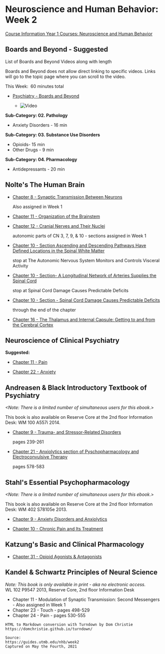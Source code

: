 # Neuroscience and Human Behavior: Week 2

[Course Information Year 1 Courses: Neuroscience and Human Behavior](/usmle/nhb/course-information.html)

## Boards and Beyond - Suggested

List of Boards and Beyond Videos along with length

Boards and Beyond does not allow direct linking to specific videos. Links will go to the topic page where you can scroll to the video.

This Week:  60 minutes total

*   [Psychiatry - Boards and Beyond](https://boardsbeyond.com/category/step-1/psychiatry1)
    
    *   ![Video](//libapps.s3.amazonaws.com/sites/998/icons/11712/PlayButton.png "Video  ")
    

**Sub-Category: 02. Pathology**

*   Anxiety Disorders - 16 min

**Sub-Category: 03. Substance Use Disorders**

*   Opioids- 15 min
*   Other Drugs - 9 min

**Sub-Category: 04. Pharmacology**

*   Antidepressants - 20 min

## Nolte's The Human Brain

*   [Chapter 8 - Synaptic Transmission Between Neurons](http://libux.utmb.edu/login?url=https://www.clinicalkey.com/#!/content/book/3-s2.0-B9780323653985000084)
    
    Also assigned in Week 1
    
*   [Chapter 11 - Organization of the Brainstem](http://libux.utmb.edu/login?url=https://www.clinicalkey.com/#!/content/book/3-s2.0-B9780323653985000114)
    
*   [Chapter 12 - Cranial Nerves and Their Nuclei](http://libux.utmb.edu/login?url=https://www.clinicalkey.com/#!/content/book/3-s2.0-B9780323653985000126)
    
    autonomic parts of CN 3, 7, 9, & 10 - sections assigned in Week 1
    
*   [Chapter 10 - Section Ascending and Descending Pathways Have Defined Locations in the Spinal White Matter](http://libux.utmb.edu/login?url=https://www.clinicalkey.com/#!/content/book/3-s2.0-B9780323653985000102?scrollTo=%23hl0001374)
    
    stop at The Autonomic Nervous System Monitors and Controls Visceral Activity
    
*   [Chapter 10 - Section- A Longitudinal Network of Arteries Supplies the Spinal Cord](http://libux.utmb.edu/login?url=https://www.clinicalkey.com/#!/content/book/3-s2.0-B9780323653985000102?scrollTo=%23hl0001623)
    
    stop at Spinal Cord Damage Causes Predictable Deficits
    
*   [Chapter 10 - Section - Spinal Cord Damage Causes Predictable Deficits](http://libux.utmb.edu/login?url=https://www.clinicalkey.com/#!/content/book/3-s2.0-B9780323653985000102?scrollTo=%23hl0001641)
    
    through the end of the chapter
    
*   [Chapter 16 - The Thalamus and Internal Capsule: Getting to and from the Cerebral Cortex](http://libux.utmb.edu/login?url=https://www.clinicalkey.com/#!/content/book/3-s2.0-B9780323653985000163)
    

## Neuroscience of Clinical Psychiatry

**Suggested:**

*   [Chapter 11 - Pain](http://libux.utmb.edu/login?url=http://ovidsp.ovid.com/ovidweb.cgi?T=JS&CSC=Y&NEWS=N&PAGE=booktext&D=books2&AN=02070816/3rd_Edition/2&XPATH=/OVIDBOOK%5b1%5d/TXTBKBD%5b1%5d/DIVISIONA%5b3%5d/CHAPTER%5b1%5d)
    
*   [Chapter 22 - Anxiety](http://libux.utmb.edu/login?url=http://ovidsp.ovid.com/ovidweb.cgi?T=JS&CSC=Y&NEWS=N&PAGE=booktext&D=books2&AN=02070816/3rd_Edition/2&XPATH=/OVIDBOOK%5b1%5d/TXTBKBD%5b1%5d/DIVISIONA%5b4%5d/CHAPTER%5b2%5d)
    

## Andreasen & Black Introductory Textbook of Psychiatry

_<Note: There is a limited number of simultaneous users for this ebook_.>

This book is also available on Reserve Core at the 2nd floor Information Desk: WM 100 A557i 2014.

*   [Chapter 9 - Trauma- and Stressor-Related Disorders](http://libux.utmb.edu/login?url=https://www.r2library.com/resource/detail/1585624705/ch0009s0223)
    
    pages 239-261
    
*   [Chapter 21 - Anxiolytics section of Pyschopharmacology and Electroconvulsive Therapy](http://libux.utmb.edu/login?url=https://www.r2library.com/resource/detail/1585624705/ch0021s0460)
    
    pages 578-583
    

## Stahl's Essential Psychopharmacology

_<Note: There is a limited number of simultaneous users for this ebook_.>

This book is also available on Reserve Core at the 2nd floor Information Desk: WM 402 S78105e 2013.

*   [Chapter 9 - Anxiety Disorders and Anxiolytics](http://libux.utmb.edu/login?url=https://www.r2library.com/resource/detail/1107025982/ch0009s0325)
    
*   [Chapter 10 - Chronic Pain and Its Treatment](http://libux.utmb.edu/login?url=https://www.r2library.com/resource/detail/1107025982/ch0010s0355)
    

## Katzung's Basic and Clinical Pharmacology

*   [Chapter 31 - Opioid Agonists & Antagonists](http://libux.utmb.edu/login?url=https://accessmedicine.mhmedical.com/content.aspx?bookid=2988&sectionid=250599194)
    

## Kandel & Schwartz Principles of Neural Science

_Note:_ _This book is only available in print - aka no electronic access._   
WL 102 P9547 2013, Reserve Core, 2nd floor Information Desk

*   Chapter 11 - Modulation of Synaptic Transmission: Second Messengers  
    \- Also assigned in Week 1
*   Chapter 23 - Touch - pages 498-529
*   Chapter 24 - Pain - pages 530-555

```
HTML to Markdown conversion with Turndown by Dom Christie
https://domchristie.github.io/turndown/

Source:
https://guides.utmb.edu/nhb/week2
Captured on May the Fourth, 2021
```
